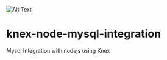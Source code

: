 ![Alt Text](http://knexjs.org/assets/images/knex.png)


# knex-node-mysql-integration
Mysql Integration with nodejs using Knex
